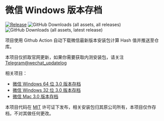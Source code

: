 # 微信 Windows 版本存档

[![Release](https://github.com/cscnk52/wechat-windows-versions/actions/workflows/release.yaml/badge.svg)](https://github.com/cscnk52/wechat-windows-versions/actions/workflows/release.yaml)
![GitHub Downloads (all assets, all releases)](https://img.shields.io/github/downloads/cscnk52/wechat-windows-versions/total)
![GitHub Downloads (all assets, latest release)](https://img.shields.io/github/downloads/cscnk52/wechat-windows-versions/latest/total)

项目使用 Github Action 自动下载微信最新版本安装包计算 Hash 值并推送至仓库。

本项目仅抓取官网更新，如果你需要获取内测安装包，请关注 [Telegram@wechat_updatelog](https://t.me/wechat_updatelog)

相关项目：

- [微信 Windows 64 位 3.0 版本存档](https://github.com/tom-snow/wechat-windows-versions)
- [微信 Windows 32 位 3.0 版本存档](https://github.com/tom-snow/wechat-windows-versions-x86)
- [微信 Mac 3.0 版本存档](https://github.com/zsbai/wechat-versions)

本项目代码在 [MIT](https://mit-license.org/) 许可证下发布，相关安装包归其原公司所有，本项目仅作存档，不对其做任何更改。
